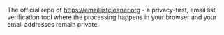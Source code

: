 The official repo of https://emaillistcleaner.org - a privacy-first, email list verification tool where the processing happens in your browser and your email addresses remain private.
